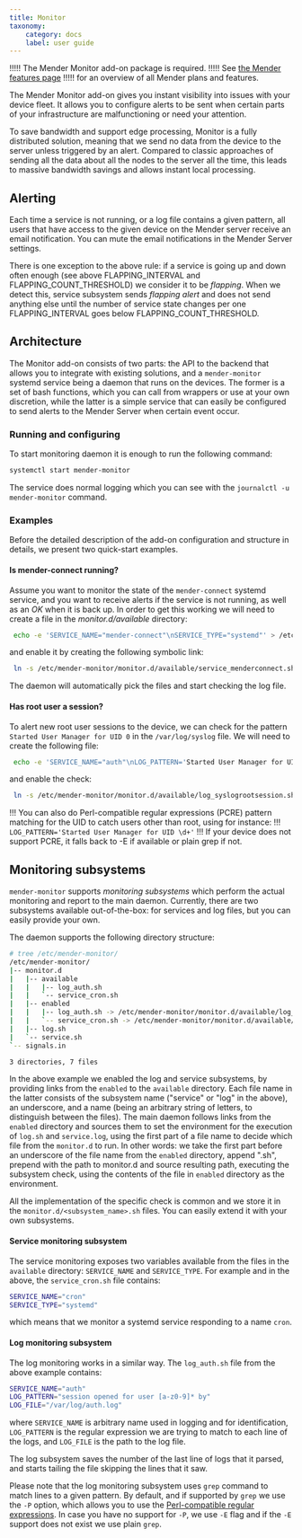 ```yaml
---
title: Monitor
taxonomy:
    category: docs
    label: user guide
---
```


!!!!! The Mender Monitor add-on package is required.
!!!!! See [the Mender features page](https://mender.io/plans/features?target=_blank)
!!!!! for an overview of all Mender plans and features.

The Mender Monitor add-on gives you instant visibility into issues
with your device fleet. It allows you to configure alerts to be sent when certain
parts of your infrastructure are malfunctioning
or need your attention.

To save bandwidth and support edge processing, Monitor is a fully
distributed solution, meaning that we send no data from the device
to the server unless triggered by an alert. Compared to classic approaches
of sending all the data about all the nodes to the server all the time,
this leads to massive bandwidth savings and allows instant local processing.

## Alerting
Each time a service is not running, or a log file contains a given pattern,
all users that have access to the given device on the Mender server receive an email notification.
You can mute the email notifications in the Mender Server settings.

There is one exception to the above rule: if a service is going 
up and down often enough (see above FLAPPING_INTERVAL and FLAPPING_COUNT_THRESHOLD)
we consider it to be _flapping_. When we detect this, service subsystem sends
_flapping alert_ and does not send anything else until the number of service
state changes per one FLAPPING_INTERVAL goes below FLAPPING_COUNT_THRESHOLD.

## Architecture
The Monitor add-on consists of two parts: the API to the backend that allows
you to integrate with existing solutions, and a `mender-monitor`
systemd service being a daemon that runs on the devices.
The former is a set of bash functions, which you can call 
from wrappers or use at your own discretion, while the latter
is a simple service that can easily be configured to send alerts
to the Mender Server when certain event occur.

### Running and configuring
To start monitoring daemon it is enough to run the following
command:
```bash
systemctl start mender-monitor
```
The service does normal logging which you can see with the `journalctl -u mender-monitor`
command.

### Examples
Before the detailed description of the add-on configuration and structure
in details, we present two quick-start examples.

#### Is mender-connect running?
Assume you want to monitor the state of the `mender-connect` systemd service,
and you want to receive alerts if the service is not running,
as well as an _OK_ when it is back up. In order to get this
working we will need to create a file in the _monitor.d/available_
directory:

```bash
 echo -e 'SERVICE_NAME="mender-connect"\nSERVICE_TYPE="systemd"' > /etc/mender-monitor/monitor.d/available/service_menderconnect.sh
```
 
and enable it by creating the following symbolic link:

```bash
 ln -s /etc/mender-monitor/monitor.d/available/service_menderconnect.sh /etc/mender-monitor/monitor.d/enabled/service_menderconnect.sh
```

The daemon will automatically pick the files and start checking the log file.


#### Has root user a session?
To alert new root user sessions to the device, we can check for the pattern
`Started User Manager for UID 0` in the `/var/log/syslog` file.
We will need to create the following file:

```bash
 echo -e 'SERVICE_NAME="auth"\nLOG_PATTERN='Started User Manager for UID 0'\nLOG_FILE="/var/log/syslog"' > /etc/mender-monitor/monitor.d/available/log_syslogrootsession.sh
```

and enable the check:

```bash
 ln -s /etc/mender-monitor/monitor.d/available/log_syslogrootsession.sh /etc/mender-monitor/monitor.d/enabled/log_syslogrootsession.sh
```

!!! You can also do Perl-compatible regular expressions (PCRE) pattern matching for the UID to catch users other than root, using for instance:
!!! `LOG_PATTERN='Started User Manager for UID \d+'`
!!! If your device does not support PCRE, it falls back to -E if available or plain grep if not.

## Monitoring subsystems
`mender-monitor` supports _monitoring subsystems_ which perform
the actual monitoring and report to the main daemon. Currently,
there are two subsystems available out-of-the-box: for services and
log files, but you can easily provide your own. 

The daemon supports the following directory structure:
```bash
# tree /etc/mender-monitor/
/etc/mender-monitor/
|-- monitor.d
|   |-- available
|   |   |-- log_auth.sh
|   |   `-- service_cron.sh
|   |-- enabled
|   |   |-- log_auth.sh -> /etc/mender-monitor/monitor.d/available/log_auth.sh
|   |   `-- service_cron.sh -> /etc/mender-monitor/monitor.d/available/service_cron.sh
|   |-- log.sh
|   `-- service.sh
`-- signals.in

3 directories, 7 files
```
In the above example we enabled the log and service subsystems,
by providing links from the `enabled` to the `available` directory.
Each file name in the latter consists of the subsystem name ("service"
or "log" in the above), an underscore, and a name (being an arbitrary
string of letters, to distinguish between the files). The main daemon
follows links from the `enabled` directory and sources them to set
the environment for the execution of `log.sh` and `service.log`, using
the first part of a file name to decide which file from the `monitor.d`
to run. In other words: we take the first part before an underscore
of the file name from the `enabled` directory, append ".sh", prepend
with the path to monitor.d and source resulting path, executing
the subsystem check, using the contents of the file in `enabled` directory
as the environment.

All the implementation of the specific check is common and we store
it in the `monitor.d/<subsystem_name>.sh` files. You can easily
extend it with your own subsystems.

#### Service monitoring subsystem
The service monitoring exposes two variables available from the files
in the `available` directory: `SERVICE_NAME` and `SERVICE_TYPE`.
For example and in the above, the `service_cron.sh` file contains:

```bash
SERVICE_NAME="cron"
SERVICE_TYPE="systemd"
```

which means that we monitor a systemd service responding to a name 
`cron`.

#### Log monitoring subsystem
The log monitoring works in a similar way. The `log_auth.sh` file
from the above example contains:
```bash
SERVICE_NAME="auth"
LOG_PATTERN="session opened for user [a-z0-9]* by"
LOG_FILE="/var/log/auth.log"
```

where `SERVICE_NAME` is arbitrary name used in logging and for identification,
`LOG_PATTERN` is the regular expression we are trying to match to each
line of the logs, and `LOG_FILE` is the path to the log file.

The log subsystem saves the number of the last line of logs that it parsed,
and starts tailing the file skipping the lines that it saw.

Please note that the log monitoring subsystem uses `grep` command
to match lines to a given pattern. By default, and if supported by `grep`
we use the `-P` option, which allows you to use
the [Perl-compatible regular expressions](https://www.pcre.org/).
In case you have no support for `-P`, we use `-E` flag
and if the `-E` support does not exist we use plain `grep`.
